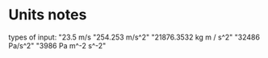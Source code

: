 # Units notes

types of input:
"23.5 m/s
"254.253 m/s^2"
"21876.3532 kg m / s^2"
"32486 Pa/s^2"
"3986 Pa m^-2 s^-2"

